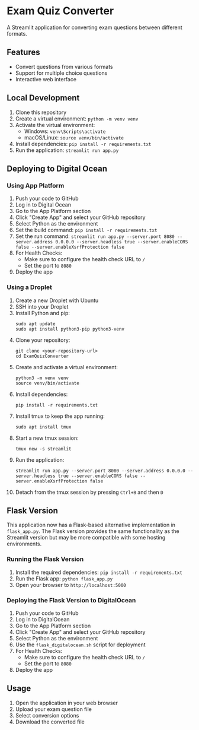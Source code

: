# Exam Quiz Converter

A Streamlit application for converting exam questions between different formats.

## Features

- Convert questions from various formats
- Support for multiple choice questions
- Interactive web interface

## Local Development

1. Clone this repository
2. Create a virtual environment: `python -m venv venv`
3. Activate the virtual environment:
   - Windows: `venv\Scripts\activate`
   - macOS/Linux: `source venv/bin/activate`
4. Install dependencies: `pip install -r requirements.txt`
5. Run the application: `streamlit run app.py`

## Deploying to Digital Ocean

### Using App Platform

1. Push your code to GitHub
2. Log in to Digital Ocean
3. Go to the App Platform section
4. Click "Create App" and select your GitHub repository
5. Select Python as the environment
6. Set the build command: `pip install -r requirements.txt`
7. Set the run command: `streamlit run app.py --server.port 8080 --server.address 0.0.0.0 --server.headless true --server.enableCORS false --server.enableXsrfProtection false`
8. For Health Checks:
   - Make sure to configure the health check URL to `/`
   - Set the port to `8080`
9. Deploy the app

### Using a Droplet

1. Create a new Droplet with Ubuntu
2. SSH into your Droplet
3. Install Python and pip:
   ```
   sudo apt update
   sudo apt install python3-pip python3-venv
   ```
4. Clone your repository:
   ```
   git clone <your-repository-url>
   cd ExamQuizConverter
   ```
5. Create and activate a virtual environment:
   ```
   python3 -m venv venv
   source venv/bin/activate
   ```
6. Install dependencies:
   ```
   pip install -r requirements.txt
   ```
7. Install tmux to keep the app running:
   ```
   sudo apt install tmux
   ```
8. Start a new tmux session:
   ```
   tmux new -s streamlit
   ```
9. Run the application:
   ```
   streamlit run app.py --server.port 8080 --server.address 0.0.0.0 --server.headless true --server.enableCORS false --server.enableXsrfProtection false
   ```
10. Detach from the tmux session by pressing `Ctrl+B` and then `D`

## Flask Version

This application now has a Flask-based alternative implementation in `flask_app.py`. The Flask version
provides the same functionality as the Streamlit version but may be more compatible with some hosting environments.

### Running the Flask Version

1. Install the required dependencies: `pip install -r requirements.txt`
2. Run the Flask app: `python flask_app.py`
3. Open your browser to `http://localhost:5000`

### Deploying the Flask Version to DigitalOcean

1. Push your code to GitHub
2. Log in to DigitalOcean
3. Go to the App Platform section
4. Click "Create App" and select your GitHub repository
5. Select Python as the environment
6. Use the `flask_digitalocean.sh` script for deployment
7. For Health Checks:
   - Make sure to configure the health check URL to `/`
   - Set the port to `8080`
8. Deploy the app

## Usage

1. Open the application in your web browser
2. Upload your exam question file
3. Select conversion options
4. Download the converted file 